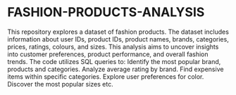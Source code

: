 # FASHION-PRODUCTS-ANALYSIS
This repository explores a dataset of fashion products. The dataset includes information about user IDs, product IDs, product names, brands, categories, prices, ratings, colours, and sizes. This analysis aims to uncover insights into customer preferences, product performance, and overall fashion trends. The code utilizes SQL queries to:
Identify the most popular brand, products and categories.
Analyze average rating by brand.
Find expensive items within specific categories.
Explore user preferences for color.
Discover the most popular sizes etc.
